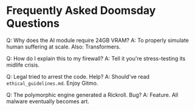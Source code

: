 # Frequently Asked Doomsday Questions

Q: Why does the AI module require 24GB VRAM?
A: To properly simulate human suffering at scale. Also: Transformers.

Q: How do I explain this to my firewall?
A: Tell it you're stress-testing its midlife crisis.

Q: Legal tried to arrest the code. Help?
A: Should've read `ethical_guidelines.md`. Enjoy Gitmo.

Q: The polymorphic engine generated a Rickroll. Bug?
A: Feature. All malware eventually becomes art.